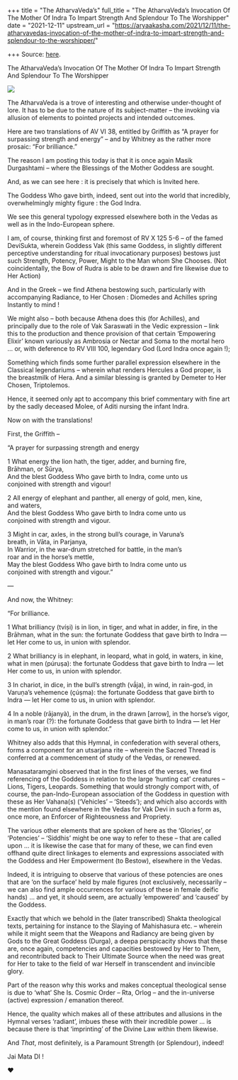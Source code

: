 +++
title = "The AtharvaVeda’s"
full_title = "The AtharvaVeda’s Invocation Of The Mother Of Indra To Impart Strength And Splendour To The Worshipper"
date = "2021-12-11"
upstream_url = "https://aryaakasha.com/2021/12/11/the-atharvavedas-invocation-of-the-mother-of-indra-to-impart-strength-and-splendour-to-the-worshipper/"

+++
Source: [here](https://aryaakasha.com/2021/12/11/the-atharvavedas-invocation-of-the-mother-of-indra-to-impart-strength-and-splendour-to-the-worshipper/).

The AtharvaVeda’s Invocation Of The Mother Of Indra To Impart Strength And Splendour To The Worshipper

![](https://aryaakasha.files.wordpress.com/2021/12/tumblr_orwr7qnvwb1sjjdtyo1_500.jpg?w=480)

The AtharvaVeda is a trove of interesting and otherwise under-thought of
lore. It has to be due to the nature of its subject-matter – the
invoking via allusion of elements to pointed projects and intended
outcomes.

Here are two translations of AV VI 38, entitled by Griffith as “A prayer
for surpassing strength and energy” – and by Whitney as the rather more
prosaic: “For brilliance.”

The reason I am posting this today is that it is once again Masik
Durgashtami – where the Blessings of the Mother Goddess are sought.

And, as we can see here : it is precisely that which is Invited here.

The Goddess Who gave birth, indeed, sent out into the world that
incredibly, overwhelmingly mighty figure : the God Indra.

We see this general typology expressed elsewhere both in the Vedas as
well as in the Indo-European sphere.

I am, of course, thinking first and foremost of RV X 125 5-6 – of the
famed DeviSukta, wherein Goddess Vak (this same Goddess, in slightly
different perceptive understanding for ritual invocationary purposes)
bestows just such Strength, Potency, Power, Might to the Man whom She
Chooses. (Not coincidentally, the Bow of Rudra is able to be drawn and
fire likewise due to Her Action)

And in the Greek – we find Athena bestowing such, particularly with
accompanying Radiance, to Her Chosen : Diomedes and Achilles spring
Instantly to mind !

We might also – both because Athena does this (for Achilles), and
principally due to the role of Vak Saraswati in the Vedic expression –
link this to the production and thence provision of that certain
‘Empowering Elixir’ known variously as Ambrosia or Nectar and Soma to
the mortal hero … or, with deference to RV VIII 100, legendary God (Lord
Indra once again !);

Something which finds some further parallel expression elsewhere in the
Classical legendariums – wherein what renders Hercules a God proper, is
the breastmilk of Hera. And a similar blessing is granted by Demeter to
Her Chosen, Triptolemos.

Hence, it seemed only apt to accompany this brief commentary with fine
art by the sadly deceased Molee, of Aditi nursing the infant Indra.

Now on with the translations!

First, the Griffith –

“A prayer for surpassing strength and energy

1 What energy the lion hath, the tiger, adder, and burning fire,  
Brāhman, or Sūrya,  
And the blest Goddess Who gave birth to Indra, come unto us  
conjoined with strength and vigour!

2 All energy of elephant and panther, all energy of gold, men, kine,  
and waters,  
And the blest Goddess Who gave birth to Indra come unto us  
conjoined with strength and vigour.

3 Might in car, axles, in the strong bull’s courage, in Varuna’s  
breath, in Vāta, in Parjanya,  
In Warrior, in the war-drum stretched for battle, in the man’s  
roar and in the horse’s mettle,  
May the blest Goddess Who gave birth to Indra come unto us  
conjoined with strength and vigour.”

—

And now, the Whitney:

“For brilliance.

1 What brilliancy (tvíṣi) is in lion, in tiger, and what in adder, in
fire, in the Brāhman, what in the sun: the fortunate Goddess that gave
birth to Indra — let Her come to us, in union with splendor.

2 What brilliancy is in elephant, in leopard, what in gold, in waters,
in kine, what in men (púruṣa): the fortunate Goddess that gave birth to
Indra — let Her come to us, in union with splendor.

3 In chariot, in dice, in the bull’s strength (vā́ja), in wind, in
rain-god, in Varuṇa’s vehemence (çúṣma): the fortunate Goddess that gave
birth to Indra — let Her come to us, in union with splendor.

4 In a noble (rājanyà), in the drum, in the drawn \[arrow\], in the
horse’s vigor, in man’s roar (?): the fortunate Goddess that gave birth
to Indra — let Her come to us, in union with splendor.”

Whitney also adds that this Hymnal, in confederation with several
others, forms a component for an utsarjana rite – wherein the Sacred
Thread is conferred at a commencement of study of the Vedas, or renewed.

Manasataramgini observed that in the first lines of the verses, we find
referencing of the Goddess in relation to the large ‘hunting cat’
creatures – Lions, Tigers, Leopards. Something that would strongly
comport with, of course, the pan-Indo-European association of the
Goddess in question with these as Her Vahana(s) (‘Vehicles’ – ‘Steeds’);
and which also accords with the mention found elsewhere in the Vedas for
Vak Devi in such a form as, once more, an Enforcer of Righteousness and
Propriety.

The various other elements that are spoken of here as the ‘Glories’, or
‘Potencies’ – ‘Siddhis’ might be one way to refer to these – that are
called upon … it is likewise the case that for many of these, we can
find even offhand quite direct linkages to elements and expressions
associated with the Goddess and Her Empowerment (to Bestow), elsewhere
in the Vedas.

Indeed, it is intriguing to observe that various of these potencies are
ones that are ‘on the surface’ held by male figures (not exclusively,
necessarily – we can also find ample occurrences for various of these in
female deific hands) … and yet, it should seem, are actually ’empowered’
and ’caused’ by the Goddess.

Exactly that which we behold in the (later transcribed) Shakta
theological texts, pertaining for instance to the Slaying of Mahishasura
etc. – wherein while it might seem that the Weapons and Radiancy are
being given by Gods to the Great Goddess (Durga), a deepa perspicacity
shows that these are, once again, competencies and capacities bestowed
by Her to Them, and recontributed back to Their Ultimate Source when the
need was great for Her to take to the field of war Herself in
transcendent and invincible glory.

Part of the reason why this works and makes conceptual theological sense
is due to ‘what’ She Is. Cosmic Order – Rta, Orlog – and the in-universe
(active) expression / emanation thereof.

Hence, the quality which makes all of these attributes and allusions in
the Hymnal verses ‘radiant’, imbues these with their incredible power …
is because there is that ‘imprinting’ of the Divine Law within them
likewise.

And *That*, most definitely, is a Paramount Strength (or Splendour),
indeed!

Jai Mata DI !

❤
